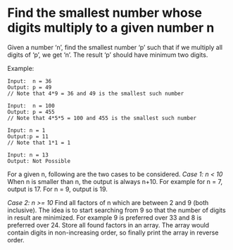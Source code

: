 # Find the smallest number whose digits multiply to a given number n

Given a number ‘n’, find the smallest number ‘p’ such that if we multiply all digits of ‘p’, we get ‘n’. The result ‘p’ should have minimum two digits.


Example:

```
Input:  n = 36
Output: p = 49 
// Note that 4*9 = 36 and 49 is the smallest such number

Input:  n = 100
Output: p = 455
// Note that 4*5*5 = 100 and 455 is the smallest such number

Input: n = 1
Output:p = 11
// Note that 1*1 = 1

Input: n = 13
Output: Not Possible
```

For a given n, following are the two cases to be considered.
*Case 1: n < 10* When n is smaller than n, the output is always n+10. For example for n = 7, output is 17. For n = 9, output is 19.

*Case 2: n >= 10* Find all factors of n which are between 2 and 9 (both inclusive). The idea is to start searching from 9 so that the number of digits in result are minimized. For example 9 is preferred over 33 and 8 is preferred over 24.
Store all found factors in an array. The array would contain digits in non-increasing order, so finally print the array in reverse order.
